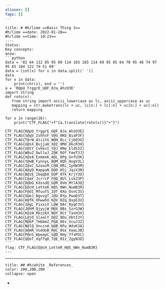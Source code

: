 ```yaml
---
aliases: []
Tags: []
---
```

``````ad-success
title: # #h/lime ==Basic Thing 3==
#h/lime ==date: 2022-01-28==
#h/lime ==time: 10:23==
----
Status:
Key concepts:
answ: 
```python
data = '82 64 112 85 95 89 114 103 103 114 69 95 85 64 70 95 48 74 97 95 65 104 122 79 51 69'
data = [int(x) for x in data.split(' ')]
data
for x in data:
    print(chr(x), end = '')
a = 'R@pU_YrggrE_U@F_0Ja_AhzO3E'
import string
def rotn(n):
   from string import ascii_lowercase as lc, ascii_uppercase as uc
   mapping = str.maketrans(lc + uc, lc[n:] + lc[:n] + uc[n:] + uc[:n])
   return mapping

for x in range(26):
    print("CTF_FLAG{"+f"{a.translate(rotn(x))}"+"}")
	
CTF_FLAG{R@pU_YrggrE_U@F_0Ja_AhzO3E}
CTF_FLAG{S@qV_ZshhsF_V@G_0Kb_BiaP3F}
CTF_FLAG{T@rW_AtiitG_W@H_0Lc_CjbQ3G}
CTF_FLAG{U@sX_BujjuH_X@I_0Md_DkcR3H}
CTF_FLAG{V@tY_CvkkvI_Y@J_0Ne_EldS3I}
CTF_FLAG{W@uZ_DwllwJ_Z@K_0Of_FmeT3J}
CTF_FLAG{X@vA_ExmmxK_A@L_0Pg_GnfU3K}
CTF_FLAG{Y@wB_FynnyL_B@M_0Qh_HogV3L}
CTF_FLAG{Z@xC_GzoozM_C@N_0Ri_IphW3M}
CTF_FLAG{A@yD_HappaN_D@O_0Sj_JqiX3N}
CTF_FLAG{B@zE_IbqqbO_E@P_0Tk_KrjY3O}
CTF_FLAG{C@aF_JcrrcP_F@Q_0Ul_LskZ3P}
CTF_FLAG{D@bG_KdssdQ_G@R_0Vm_MtlA3Q}
CTF_FLAG{E@cH_LetteR_H@S_0Wn_NumB3R}
CTF_FLAG{F@dI_MfuufS_I@T_0Xo_OvnC3S}
CTF_FLAG{G@eJ_NgvvgT_J@U_0Yp_PwoD3T}
CTF_FLAG{H@fK_OhwwhU_K@V_0Zq_QxpE3U}
CTF_FLAG{I@gL_PixxiV_L@W_0Ar_RyqF3V}
CTF_FLAG{J@hM_QjyyjW_M@X_0Bs_SzrG3W}
CTF_FLAG{K@iN_RkzzkX_N@Y_0Ct_TasH3X}
CTF_FLAG{L@jO_SlaalY_O@Z_0Du_UbtI3Y}
CTF_FLAG{M@kP_TmbbmZ_P@A_0Ev_VcuJ3Z}
CTF_FLAG{N@lQ_UnccnA_Q@B_0Fw_WdvK3A}
CTF_FLAG{O@mR_VoddoB_R@C_0Gx_XewL3B}
CTF_FLAG{P@nS_WpeepC_S@D_0Hy_YfxM3C}
CTF_FLAG{Q@oT_XqffqD_T@E_0Iz_ZgyN3D}
```
flag: CTF_FLAG{E@cH_LetteR_H@S_0Wn_NumB3R}
---
``````

---
```ad-example
title: ## #h/white _References_
color: 200,200,200
collapse: open
```
- 
